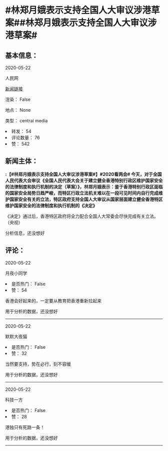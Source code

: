 <html>
 <body>
  <h1 id="title">
   #林郑月娥表示支持全国人大审议涉港草案##林郑月娥表示支持全国人大审议涉港草案#
  </h1>
  <div id="basic_info">
   <h2 id="default h2">
    基本信息：
   </h2>
   <p id="time">
    2020-05-22
   </p>
   <p id="author">
    人民网
   </p>
   <p id="src">
    <a href="https://weibo.cn/comment/J36WNvihX">
     新闻链接
    </a>
   </p>
   <p id="is_rendered">
    渲染： False
   </p>
   <p id="location">
    地点： None
   </p>
   <p id="news_type">
    类型： central media
   </p>
  </div>
  <div id="attrs">
   <li id_no="repost">
    转发： 54
   </li>
   <li id_no="comment_number">
    评论数量： 76
   </li>
   <li id_no="attitude">
    赞： 542
   </li>
  </div>
  <div id="article">
   <h2 id="default h2">
    新闻主体：
   </h2>
   <p id="lead">
    <strong>
     :【#林郑月娥表示支持全国人大审议涉港草案#】#2020看两会# 今天，对于全国人民代表大会审议《全国人民代表大会关于建立健全香港特别行政区维护国家安全的法律制度和执行机制的决定（草案）》，林郑月娥表示：鉴于香港特别行政区面临的国家安全局势日趋严峻，而特区行政立法机关难以在一段可见时间内自行完成维护国家安全有关的立法，特区政府支持全国人大审议从国家层面建立健全香港特区维护国家安全的法律制度和执行机制的《决定》
    </strong>
   </p>
   <div id="main_text">
    <p id="paragraph_1">
     《决定》通过后，香港特区政府将全力配合全国人大常委会尽快完成有关立法。（央视）
    </p>
   </div>
  </div>
  <div id="analyse_info">
   分析信息，还没想好
  </div>
  <div id="comments">
   <h2 id="default h2">
    评论：
   </h2>
   <div id="comments_block">
    <p id="comment_time">
     2020-05-22
    </p>
    <p id="comment_author">
     月夜小同学
    </p>
    <div id="comment_attrs">
     <li id_no="is_hot">
      是否热门： False
     </li>
     <li id_no="attitude">
      赞： 54
     </li>
    </div>
    <p id="comment_content">
     香港会好起来的，一定要从教育把香港重新拉起来
    </p>
    <div id="comment_analyse_info">
     用于分析的数据，还没想好
    </div>
   </div>
   <hr/>
   <div id="comments_block">
    <p id="comment_time">
     2020-05-22
    </p>
    <p id="comment_author">
     默默大夜猫
    </p>
    <div id="comment_attrs">
     <li id_no="is_hot">
      是否热门： False
     </li>
     <li id_no="attitude">
      赞： 32
     </li>
    </div>
    <p id="comment_content">
     当然要支持，势在必行，刻不容缓
    </p>
    <div id="comment_analyse_info">
     用于分析的数据，还没想好
    </div>
   </div>
   <hr/>
   <div id="comments_block">
    <p id="comment_time">
     2020-05-22
    </p>
    <p id="comment_author">
     科技一方
    </p>
    <div id="comment_attrs">
     <li id_no="is_hot">
      是否热门： False
     </li>
     <li id_no="attitude">
      赞： 28
     </li>
    </div>
    <p id="comment_content">
     港独只有死路一条！
    </p>
    <div id="comment_analyse_info">
     用于分析的数据，还没想好
    </div>
   </div>
   <hr/>
  </div>
 </body>
</html>